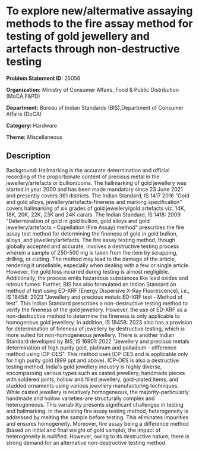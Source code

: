 # To explore new/altermative assaying methods to the fire assay method for testing of gold jewellery and artefacts through non-destructive testing

**Problem Statement ID:** 25056

**Organization:** Ministry of Consumer Affairs, Food & Public Distribution (MoCA,F&PD)

**Department:** Bureau of Indian Standards (BIS),Department of Consumer Affairs (DoCA)

**Category:** Hardware

**Theme:** Miscellaneous

## Description

Background: Hallmarking is the accurate determination and official recording of the proportionate content of precious metal in the jewellery/artefacts or bullion/coins. The hallmarking of gold jewellery was started in year 2000 and has been made mandatory since 23 June 2021 and presently covers 361 districts. The Indian Standard, IS 1417 2016 "Gold and gold alloys, jewellery/artefacts-fineness and marking specification" covers hallmarking of six grades of gold jewellery/gold artefacts viz. 14K, 18K, 20K, 22K, 23K and 24K carats. The Indian Standard, IS 1418: 2009 "Determination of gold in gold bullion, gold alloys and gold jewellery/artefacts - Cupellation (Fire Assay) method" prescribes the fire assay test method for determining the fineness of gold in gold bullion, alloys, and jewellery/artefacts. The fire assay testing method, though globally accepted and accurate, involves a destructive testing process wherein a sample of 250-500 mg is taken from the item by scrapping, drilling, or cutting. The method may lead to the damage of the article, rendering it unsellable, especially when dealing with a few or single article. However, the gold loss incurred during testing is almost negligible. Additionally, the process emits hazardous substances like lead oxides and nitrous fumes. Further, BIS has also formulated an Indian Standard on method of test using ED-XRF (Energy Dispersive X-Ray Fluorescence), i.e., IS 18458: 2023 "Jewellery and precious metals ED-XRF test - Method of test". This Indian Standard prescribes a non-destructive testing method to verify the fineness of the gold jewellery. However, the use of ED-XRF as a non-destructive method to determine the fineness is only applicable to homogenous gold jewellery. In addition, IS 18458: 2023 also has a provision for determination of fineness of jewellery by destructive testing, which is more suited for non-homogeneous jewellery. There is another Indian Standard developed by BIS, IS 16901: 2022 "Jewellery and precious metals determination of high purity gold, platinum and palladium - difference method using ICP-OES". This method uses ICP-OES and is applicable only for high purity gold (999 ppt and above). ICP-OES is also a destructive testing method. India's gold jewellery industry is highly diverse, encompassing various types such as casted jewellery, handmade pieces with soldered joints, hollow and filled jewellery, gold-plated items, and studded ornaments using various jewellery manufacturing techniques. While casted jewellery is relatively homogeneous, the majority-particularly handmade and hollow varieties-are structurally complex and heterogeneous. This variability presents significant challenges in testing and hallmarking. In the existing fire assay testing method, heterogeneity is addressed by melting the sample before testing. This eliminates impurities and ensures homogeneity. Moreover, fire assay being a difference method (based on initial and final weight of gold sample), the impact of heterogeneity is nullified. However, owing to its destructive nature, there is strong demand for an alternative non-destructive testing method.

